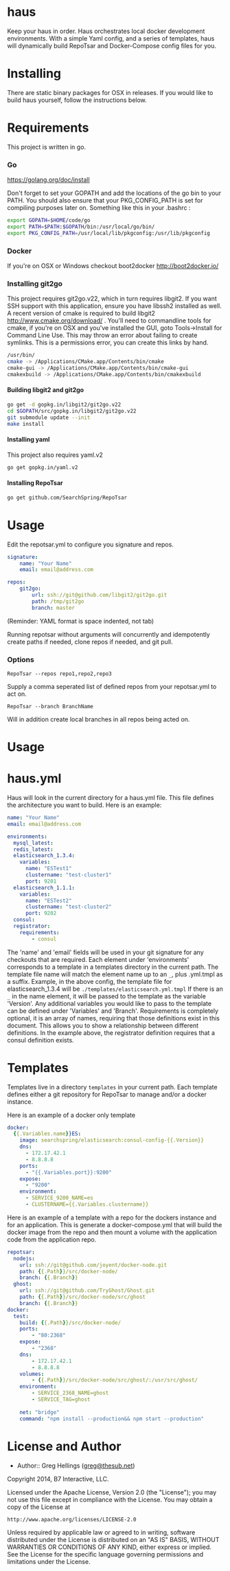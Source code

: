 haus
========

Keep your haus in order.  Haus orchestrates local docker development environments.  With a simple Yaml config, and a series of templates, haus will dynamically build RepoTsar and Docker-Compose config files for you. 

Installing
==========

There are static binary packages for OSX in releases.  If you would like to build haus yourself, follow the instructions below.

# Requirements
This project is written in go.

### Go

https://golang.org/doc/install

Don't forget to set your GOPATH and add the locations of the go bin to your PATH.  You should also ensure that your PKG_CONFIG_PATH is set for compiling purposes later on.  Something like this in your .bashrc :

```bash
export GOPATH=$HOME/code/go
export PATH=$PATH:$GOPATH/bin:/usr/local/go/bin/
export PKG_CONFIG_PATH=/usr/local/lib/pkgconfig:/usr/lib/pkgconfig
```

### Docker

If you're on OSX or Windows checkout boot2docker http://boot2docker.io/

### Installing git2go

This project requires git2go.v22, which in turn requires libgit2.  If you want SSH support with this application, ensure you have libssh2 installed as well.  A recent version of cmake is required to build libgit2 http://www.cmake.org/download/ .  You'll need to commandline tools for cmake, if you're on OSX and you've installed the GUI, goto Tools->Install for Command Line Use.  This may throw an error about failing to create symlinks.  This is a permissions error, you can create this links by hand.

```bash
/usr/bin/
cmake -> /Applications/CMake.app/Contents/bin/cmake
cmake-gui -> /Applications/CMake.app/Contents/bin/cmake-gui
cmakexbuild -> /Applications/CMake.app/Contents/bin/cmakexbuild
```

#### Building libgit2 and git2go

```bash
go get -d gopkg.in/libgit2/git2go.v22
cd $GOPATH/src/gopkg.in/libgit2/git2go.v22
git submodule update --init 
make install
```

#### Installing yaml

This project also requires yaml.v2

```bash
go get gopkg.in/yaml.v2
```

#### Installing RepoTsar

```bash
go get github.com/SearchSpring/RepoTsar
``` 


Usage
=====

Edit the repotsar.yml to configure you signature and repos.

```YAML
signature:
    name: "Your Name"
    email: email@address.com

repos:
    git2go:
        url: ssh://git@github.com/libgit2/git2go.git
        path: /tmp/git2go
        branch: master

```
(Reminder: YAML format is space indented, not tab)

Running repotsar without arguments will concurrently and idempotently create paths if needed, clone repos if needed, and git pull.

### Options
```RepoTsar --repos repo1,repo2,repo3 ```

Supply a comma seperated list of defined repos from your repotsar.yml to act on.

```RepoTsar --branch BranchName ```

Will in addition create local branches in all repos being acted on.


Usage
=====

# haus.yml
Haus will look in the current directory for a haus.yml file.  This file defines the architecture you want to build.  Here is an example:

```yaml
name: "Your Name"
email: email@address.com

environments:
  mysql_latest:
  redis_latest:
  elasticsearch_1.3.4:
    variables:
      name: "ESTest1"
      clustername: "test-cluster1"
      port: 9201
  elasticsearch_1.1.1:
    variables:
      name: "ESTest2"
      clustername: "test-cluster2"
      port: 9202
  consul:
  registrator:
    requirements:
        - consul

```

The 'name' and 'email' fields will be used in your git signature for any checkouts that are required.  Each element under 'environments' corresponds to a template in a templates directory in the current path.  The template file name will match the element name up to an `_`, plus .yml.tmpl as a suffix.  Example, in the above config, the template file for elasticsearch_1.3.4 will be
`./templates/elasticsearch.yml.tmpl`
If there is an `_` in the name element, it will be passed to the template as the variable 'Version'.  Any additional variables you would like to pass to the template can be defined under 'Variables' and 'Branch'.  Requirements is completely optional, it is an array of names, requiring that those definitions exist in this document.  This allows you to show a relationship between different definitions.  In the example above, the registrator definition requires that a consul definition exists.

# Templates

Templates live in a directory `templates` in your current path.  Each template defines either a git repository for RepoTsar to manage and/or a docker instance.

Here is an example of a docker only template
```yaml
docker:
  {{.Variables.name}}ES:
    image: searchspring/elasticsearch:consul-config-{{.Version}}
    dns:
      - 172.17.42.1
      - 8.8.8.8
    ports:
      - "{{.Variables.port}}:9200"
    expose:
      - "9200"
    environment:
      - SERVICE_9200_NAME=es
      - CLUSTERNAME={{.Variables.clustername}}
```


Here is an example of a template with a repo for the dockers instance and for an application.  This is generate a docker-compose.yml that will build the docker image from the repo and then mount a volume with the application code from the application repo.

```yaml
repotsar: 
  nodejs:
    url: ssh://git@github.com/joyent/docker-node.git
    path: {{.Path}}/src/docker-node/
    branch: {{.Branch}}
  ghost:
    url: ssh://git@github.com/TryGhost/Ghost.git
    path: {{.Path}}/src/docker-node/src/ghost
    branch: {{.Branch}}
docker:
  test:
    build: {{.Path}}/src/docker-node/
    ports:
        - "80:2368"
    expose:
        - "2368"
    dns:
        - 172.17.42.1
        - 8.8.8.8
    volumes:
        - {{.Path}}/src/docker-node/src/ghost/:/usr/src/ghost/
    environment:
        - SERVICE_2368_NAME=ghost
        - SERVICE_TAG=ghost
    
    net: "bridge"
    command: "npm install --production&& npm start --production"
```




License and Author
==================

* Author:: Greg Hellings (<greg@thesub.net>)


Copyright 2014, B7 Interactive, LLC.

Licensed under the Apache License, Version 2.0 (the "License");
you may not use this file except in compliance with the License.
You may obtain a copy of the License at

    http://www.apache.org/licenses/LICENSE-2.0

Unless required by applicable law or agreed to in writing, software
distributed under the License is distributed on an "AS IS" BASIS,
WITHOUT WARRANTIES OR CONDITIONS OF ANY KIND, either express or implied.
See the License for the specific language governing permissions and
limitations under the License.
